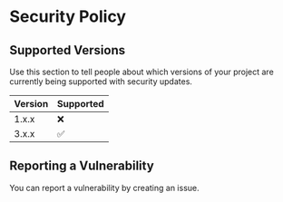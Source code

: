 # Security Policy

## Supported Versions

Use this section to tell people about which versions of your project are
currently being supported with security updates.

| Version | Supported          |
| ------- | ------------------ |
| 1.x.x   | :x:                |
| 3.x.x   | :white_check_mark: |


## Reporting a Vulnerability

You can report a vulnerability by creating an issue.
